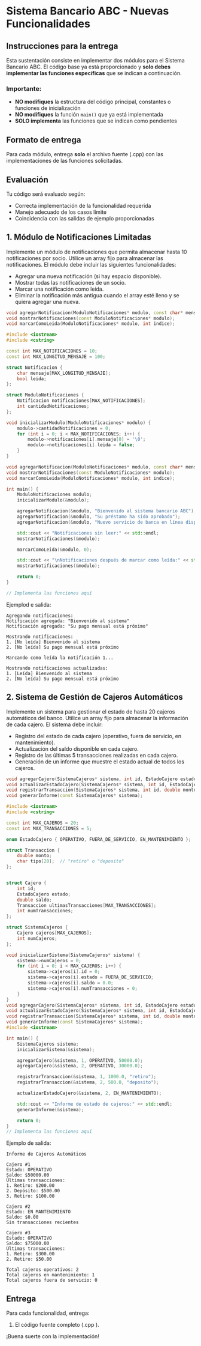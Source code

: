 # Sistema Bancario ABC - Nuevas Funcionalidades

## Instrucciones para la entrega

Esta sustentación consiste en implementar dos módulos para el Sistema Bancario ABC. El código base ya está proporcionado y **solo debes implementar las funciones específicas** que se indican a continuación.

### Importante:
- **NO modifiques** la estructura del código principal, constantes o funciones de inicialización
- **NO modifiques** la función `main()` que ya está implementada
- **SOLO implementa** las funciones que se indican como pendientes

## Formato de entrega

Para cada módulo, entrega **solo** el archivo fuente (.cpp) con las implementaciones de las funciones solicitadas.

## Evaluación

Tu código será evaluado según:
- Correcta implementación de la funcionalidad requerida
- Manejo adecuado de los casos límite
- Coincidencia con las salidas de ejemplo proporcionadas


## 1. Módulo de Notificaciones Limitadas

Implemente un módulo de notificaciones que permita almacenar hasta 10 notificaciones por socio. Utilice un array fijo para almacenar las notificaciones. El módulo debe incluir las siguientes funcionalidades:

- Agregar una nueva notificación (si hay espacio disponible).
- Mostrar todas las notificaciones de un socio.
- Marcar una notificación como leída.
- Eliminar la notificación más antigua cuando el array esté lleno y se quiera agregar una nueva.
```cpp
void agregarNotificacion(ModuloNotificaciones* modulo, const char* mensaje);
void mostrarNotificaciones(const ModuloNotificaciones* modulo);
void marcarComoLeida(ModuloNotificaciones* modulo, int indice);
```

```cpp
#include <iostream>
#include <cstring>

const int MAX_NOTIFICACIONES = 10;
const int MAX_LONGITUD_MENSAJE = 100;

struct Notificacion {
    char mensaje[MAX_LONGITUD_MENSAJE];
    bool leida;
};

struct ModuloNotificaciones {
    Notificacion notificaciones[MAX_NOTIFICACIONES];
    int cantidadNotificaciones;
};

void inicializarModulo(ModuloNotificaciones* modulo) {
    modulo->cantidadNotificaciones = 0;
    for (int i = 0; i < MAX_NOTIFICACIONES; i++) {
        modulo->notificaciones[i].mensaje[0] = '\0';
        modulo->notificaciones[i].leida = false;
    }
}

void agregarNotificacion(ModuloNotificaciones* modulo, const char* mensaje);
void mostrarNotificaciones(const ModuloNotificaciones* modulo);
void marcarComoLeida(ModuloNotificaciones* modulo, int indice);

int main() {
    ModuloNotificaciones modulo;
    inicializarModulo(&modulo);

    agregarNotificacion(&modulo, "Bienvenido al sistema bancario ABC");
    agregarNotificacion(&modulo, "Su préstamo ha sido aprobado");
    agregarNotificacion(&modulo, "Nuevo servicio de banca en línea disponible");

    std::cout << "Notificaciones sin leer:" << std::endl;
    mostrarNotificaciones(&modulo);

    marcarComoLeida(&modulo, 0);

    std::cout << "\nNotificaciones después de marcar como leída:" << std::endl;
    mostrarNotificaciones(&modulo);

    return 0;
}

// Implementa las funciones aquí
```
Ejemplod e salida:
```
Agregando notificaciones:
Notificación agregada: "Bienvenido al sistema"
Notificación agregada: "Su pago mensual está próximo"

Mostrando notificaciones:
1. [No leída] Bienvenido al sistema
2. [No leída] Su pago mensual está próximo

Marcando como leída la notificación 1...

Mostrando notificaciones actualizadas:
1. [Leída] Bienvenido al sistema
2. [No leída] Su pago mensual está próximo
```
## 2. Sistema de Gestión de Cajeros Automáticos

Implemente un sistema para gestionar el estado de hasta 20 cajeros automáticos del banco. Utilice un array fijo para almacenar la información de cada cajero. El sistema debe incluir:

- Registro del estado de cada cajero (operativo, fuera de servicio, en mantenimiento).
- Actualización del saldo disponible en cada cajero.
- Registro de las últimas 5 transacciones realizadas en cada cajero.
- Generación de un informe que muestre el estado actual de todos los cajeros.
```cpp
void agregarCajero(SistemaCajeros* sistema, int id, EstadoCajero estado, double saldoInicial);
void actualizarEstadoCajero(SistemaCajeros* sistema, int id, EstadoCajero nuevoEstado);
void registrarTransaccion(SistemaCajeros* sistema, int id, double monto, const char* tipo);
void generarInforme(const SistemaCajeros* sistema);
```
```cpp
#include <iostream>
#include <cstring>

const int MAX_CAJEROS = 20;
const int MAX_TRANSACCIONES = 5;

enum EstadoCajero { OPERATIVO, FUERA_DE_SERVICIO, EN_MANTENIMIENTO };

struct Transaccion {
    double monto;
    char tipo[20];  // "retiro" o "deposito"
};


struct Cajero {
    int id;
    EstadoCajero estado;
    double saldo;
    Transaccion ultimasTransacciones[MAX_TRANSACCIONES];
    int numTransacciones;
};

struct SistemaCajeros {
    Cajero cajeros[MAX_CAJEROS];
    int numCajeros;
};

void inicializarSistema(SistemaCajeros* sistema) {
    sistema->numCajeros = 0;
    for (int i = 0; i < MAX_CAJEROS; i++) {
        sistema->cajeros[i].id = 0;
        sistema->cajeros[i].estado = FUERA_DE_SERVICIO;
        sistema->cajeros[i].saldo = 0.0;
        sistema->cajeros[i].numTransacciones = 0;
    }
}
void agregarCajero(SistemaCajeros* sistema, int id, EstadoCajero estado, double saldoInicial);
void actualizarEstadoCajero(SistemaCajeros* sistema, int id, EstadoCajero nuevoEstado);
void registrarTransaccion(SistemaCajeros* sistema, int id, double monto, const char* tipo);
void generarInforme(const SistemaCajeros* sistema);
#include <iostream>

int main() {
    SistemaCajeros sistema;
    inicializarSistema(&sistema);

    agregarCajero(&sistema, 1, OPERATIVO, 50000.0);
    agregarCajero(&sistema, 2, OPERATIVO, 30000.0);

    registrarTransaccion(&sistema, 1, 1000.0, "retiro");
    registrarTransaccion(&sistema, 2, 500.0, "deposito");

    actualizarEstadoCajero(&sistema, 2, EN_MANTENIMIENTO);

    std::cout << "Informe de estado de cajeros:" << std::endl;
    generarInforme(&sistema);

    return 0;
}
// Implementa las funciones aquí
```
Ejemplo de salida:

```
Informe de Cajeros Automáticos

Cajero #1
Estado: OPERATIVO
Saldo: $50000.00
Últimas transacciones:
1. Retiro: $200.00
2. Depósito: $500.00
3. Retiro: $100.00

Cajero #2
Estado: EN_MANTENIMIENTO
Saldo: $0.00
Sin transacciones recientes

Cajero #3
Estado: OPERATIVO
Saldo: $75000.00
Últimas transacciones:
1. Retiro: $300.00
2. Retiro: $50.00

Total cajeros operativos: 2
Total cajeros en mantenimiento: 1
Total cajeros fuera de servicio: 0
```

## Entrega

Para cada funcionalidad, entrega:

1. El código fuente completo (.cpp ).


¡Buena suerte con la implementación!
